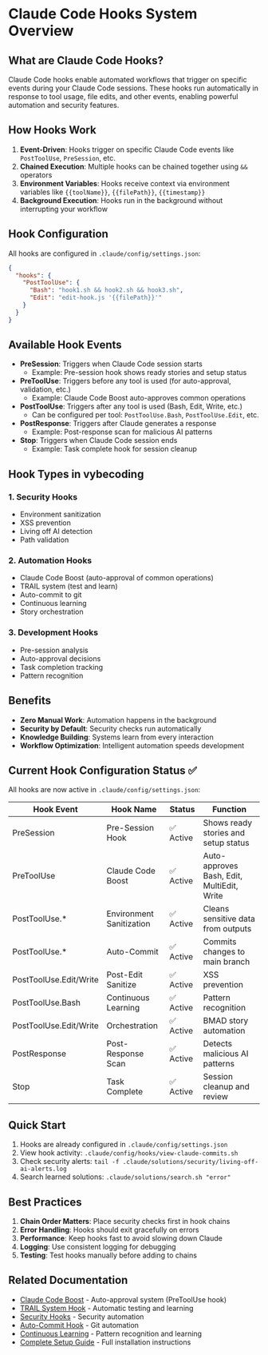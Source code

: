 # Claude Code Hooks System Overview

## What are Claude Code Hooks?

Claude Code hooks enable automated workflows that trigger on specific events during your Claude Code sessions. These hooks run automatically in response to tool usage, file edits, and other events, enabling powerful automation and security features.

## How Hooks Work

1. **Event-Driven**: Hooks trigger on specific Claude Code events like `PostToolUse`, `PreSession`, etc.
2. **Chained Execution**: Multiple hooks can be chained together using `&&` operators
3. **Environment Variables**: Hooks receive context via environment variables like `{{toolName}}`, `{{filePath}}`, `{{timestamp}}`
4. **Background Execution**: Hooks run in the background without interrupting your workflow

## Hook Configuration

All hooks are configured in `.claude/config/settings.json`:

```json
{
  "hooks": {
    "PostToolUse": {
      "Bash": "hook1.sh && hook2.sh && hook3.sh",
      "Edit": "edit-hook.js '{{filePath}}'"
    }
  }
}
```

## Available Hook Events

- **PreSession**: Triggers when Claude Code session starts
  - Example: Pre-session hook shows ready stories and setup status
- **PreToolUse**: Triggers before any tool is used (for auto-approval, validation, etc.)
  - Example: Claude Code Boost auto-approves common operations
- **PostToolUse**: Triggers after any tool is used (Bash, Edit, Write, etc.)
  - Can be configured per tool: `PostToolUse.Bash`, `PostToolUse.Edit`, etc.
- **PostResponse**: Triggers after Claude generates a response
  - Example: Post-response scan for malicious AI patterns
- **Stop**: Triggers when Claude Code session ends
  - Example: Task complete hook for session cleanup

## Hook Types in vybecoding

### 1. Security Hooks
- Environment sanitization
- XSS prevention
- Living off AI detection
- Path validation

### 2. Automation Hooks
- Claude Code Boost (auto-approval of common operations)
- TRAIL system (test and learn)
- Auto-commit to git
- Continuous learning
- Story orchestration

### 3. Development Hooks
- Pre-session analysis
- Auto-approval decisions
- Task completion tracking
- Pattern recognition

## Benefits

- **Zero Manual Work**: Automation happens in the background
- **Security by Default**: Security checks run automatically
- **Knowledge Building**: Systems learn from every interaction
- **Workflow Optimization**: Intelligent automation speeds development

## Current Hook Configuration Status ✅

All hooks are now active in `.claude/config/settings.json`:

| Hook Event | Hook Name | Status | Function |
|------------|-----------|--------|----------|
| PreSession | Pre-Session Hook | ✅ Active | Shows ready stories and setup status |
| PreToolUse | Claude Code Boost | ✅ Active | Auto-approves Bash, Edit, MultiEdit, Write |
| PostToolUse.* | Environment Sanitization | ✅ Active | Cleans sensitive data from outputs |
| PostToolUse.* | Auto-Commit | ✅ Active | Commits changes to main branch |
| PostToolUse.Edit/Write | Post-Edit Sanitize | ✅ Active | XSS prevention |
| PostToolUse.Bash | Continuous Learning | ✅ Active | Pattern recognition |
| PostToolUse.Edit/Write | Orchestration | ✅ Active | BMAD story automation |
| PostResponse | Post-Response Scan | ✅ Active | Detects malicious AI patterns |
| Stop | Task Complete | ✅ Active | Session cleanup and review |

## Quick Start

1. Hooks are already configured in `.claude/config/settings.json`
2. View hook activity: `.claude/config/hooks/view-claude-commits.sh`
3. Check security alerts: `tail -f .claude/solutions/security/living-off-ai-alerts.log`
4. Search learned solutions: `.claude/solutions/search.sh "error"`

## Best Practices

1. **Chain Order Matters**: Place security checks first in hook chains
2. **Error Handling**: Hooks should exit gracefully on errors
3. **Performance**: Keep hooks fast to avoid slowing down Claude
4. **Logging**: Use consistent logging for debugging
5. **Testing**: Test hooks manually before adding to chains

## Related Documentation

- [Claude Code Boost](https://github.com/yifanzz/claude-code-boost) - Auto-approval system (PreToolUse hook)
- [TRAIL System Hook](./trail-system.md) - Automatic testing and learning
- [Security Hooks](./security-hooks.md) - Security automation
- [Auto-Commit Hook](./auto-commit.md) - Git automation
- [Continuous Learning](./continuous-learning.md) - Pattern recognition and learning
- [Complete Setup Guide](./setup-all-hooks.md) - Full installation instructions